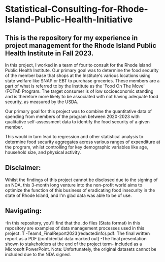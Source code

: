 # Statistical-Consulting-for-Rhode-Island-Public-Health-Initiative
## This is the repository for my experience in project management for the Rhode Island Public Health Institute in Fall 2023.

In this project, I worked in a team of four to consult for the Rhode Island Public Health Institute. Our primary goal was to determine the food security of the member base that shops at the Institute's various locations using state welfare like SNAP or EBT to purchase groceries. These members are a part of what is referred to by the Institute as the 'Food On The Move' (FOTM) Program. The target consumer is of low socioeconomic standing and is therefore more likely to be associated with not having adequate food security, as measured by the USDA.

Our primary goal for this project was to combine the quantitative data of spending from members of the program between 2020-2023 with qualitative self-assessment data to identify the food security of a given member. 

This would in turn lead to regression and other statistical analysis to determine food security aggregates across various ranges of expenditure at the program, whilst controlling for key demographic variables like age, household size, and physical activity.

## Disclaimer:
Whilst the findings of this project cannot be disclosed due to the signing of an NDA, this 3-month long venture into the non-profit world aims to optimize the function of this business of eradicating food insecurity in the state of Rhode Island, and I'm glad data was able to be of use.

## Navigating:
-In this repository, you'll find that the .do files (Stata format) in this repository are examples of data management processes used in this project. T
-Team4_FinalReport2023(redactedinfo).pdf: The final written report as a PDF (confidential data marked out)
-The final presentation shown to stakeholders at the end of the project term- included as a Microsoft PowerPoint.
Note: Unfortunately, the original datasets cannot be included due to the NDA signed.
